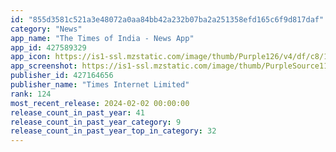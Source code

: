 ```yaml
---
id: "855d3581c521a3e48072a0aa84bb42a232b07ba2a251358efd165c6f9d817daf"
category: "News"
app_name: "The Times of India - News App"
app_id: 427589329
app_icon: https://is1-ssl.mzstatic.com/image/thumb/Purple126/v4/df/c8/1b/dfc81b8f-d5c7-2584-db16-b9a07be8aec8/AppIcon-0-0-1x_U007emarketing-0-10-0-85-220.png/1024x1024bb.png
app_screenshot: https://is1-ssl.mzstatic.com/image/thumb/PurpleSource116/v4/23/b4/3e/23b43eb9-59a0-46f8-2f1b-30d5df91d10a/c77d9cd9-d98c-40d0-a4f5-3df42af63e76_1.jpg/1284x2778bb.png
publisher_id: 427164656
publisher_name: "Times Internet Limited"
rank: 124
most_recent_release: 2024-02-02 00:00:00
release_count_in_past_year: 41
release_count_in_past_year_category: 9
release_count_in_past_year_top_in_category: 32
---
```

